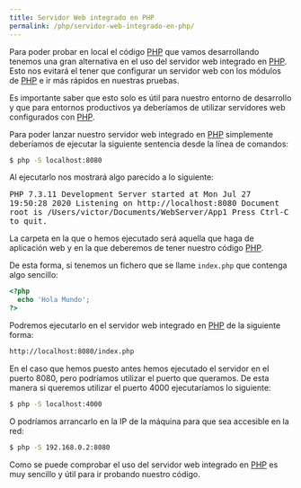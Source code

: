 ```yaml
---
title: Servidor Web integrado en PHP
permalink: /php/servidor-web-integrado-en-php/
---
```


Para poder probar en local el código [PHP][PHP] que vamos desarrollando tenemos una gran alternativa en el uso del servidor web integrado en [PHP][PHP]. Esto nos evitará el tener que configurar un servidor web con los módulos de [PHP][PHP] e ir más rápidos en nuestras pruebas.

Es importante saber que esto solo es útil para nuestro entorno de desarrollo y que para entornos productivos ya deberíamos de utilizar servidores web configurados con [PHP][PHP].

Para poder lanzar nuestro servidor web integrado en [PHP][PHP] simplemente deberíamos de ejecutar la siguiente sentencia desde la línea de comandos:

~~~sh
$ php -S localhost:8080
~~~

Al ejecutarlo nos mostrará algo parecido a lo siguiente:

<samp>
PHP 7.3.11 Development Server started at Mon Jul 27 19:50:28 2020
Listening on http://localhost:8080
Document root is /Users/victor/Documents/WebServer/App1
Press Ctrl-C to quit.
</samp>

La carpeta en la que o hemos ejecutado será aquella que haga de aplicación web y en la que deberemos de tener nuestro código [PHP][PHP].

De esta forma, si tenemos un fichero que se llame `index.php` que contenga algo sencillo:

~~~php
<?php
  echo 'Hola Mundo';
?>
~~~

Podremos ejecutarlo en el servidor web integrado en [PHP][PHP] de la siguiente forma:

~~~sh
http://localhost:8080/index.php
~~~

En el caso que hemos puesto antes hemos ejecutado el servidor en el puerto 8080, pero podríamos utilizar el puerto que queramos. De esta manera si queremos utilizar el puerto 4000 ejecutaríamos lo siguiente:

~~~sh
$ php -S localhost:4000
~~~

O podríamos arrancarlo en la IP de la máquina para que sea accesible en la red:

~~~sh
$ php -S 192.168.0.2:8080
~~~

Como se puede comprobar el uso del servidor web integrado en [PHP][PHP] es muy sencillo y útil para ir probando nuestro código.

[PHP]: {{site.url}}/php